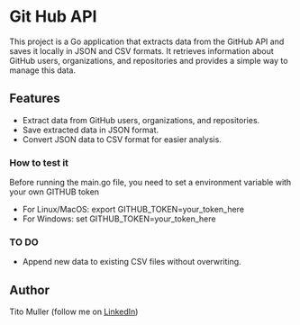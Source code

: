 # Git Hub API
This project is a Go application that extracts data from the GitHub API and saves it locally in JSON and CSV formats. It retrieves information about GitHub users, organizations, and repositories and provides a simple way to manage this data.

## Features
* Extract data from GitHub users, organizations, and repositories.
* Save extracted data in JSON format.
* Convert JSON data to CSV format for easier analysis.

### How to test it

Before running the main.go file, you need to set a environment variable with your own GITHUB token

* For Linux/MacOS: export GITHUB_TOKEN=your_token_here
* For Windows: set GITHUB_TOKEN=your_token_here

### TO DO
* Append new data to existing CSV files without overwriting.

## Author
Tito Muller (follow me on [LinkedIn](https://www.linkedin.com/in/joao-vittor-muller-99142b13a/))
